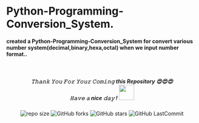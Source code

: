 # Python-Programming-Conversion_System.

#### created a Python-Programming-Conversion_System for convert various number system(decimal,binary,hexa,octal) when we input number format..
<br>
<h5 align="center">
𝚃𝚑𝚊𝚗𝚔 𝚈𝚘𝚞 𝙵𝚘𝚛 𝚈𝚘𝚞𝚛 𝙲𝚘𝚖𝚒𝚗𝚐 this Repository 😍😍😍<br>
𝙷𝚊𝚟𝚎 𝚊 nice 𝚍𝚊𝚢 ! 
	<img src="https://raw.githubusercontent.com/isharamaduranga/red-alpha/main/Hi.gif" width="40px" Height="40px">
</h5>
<div align="center">

![repo size](https://img.shields.io/github/repo-size/isharamaduranga/Python-Programming-Conversion_System?label=Repo%20Size&style=for-the-badge&labelColor=black&color=1eb61e)
![GitHub forks](https://img.shields.io/github/forks/isharamaduranga/Python-Programming-Conversion_System?&labelColor=black&color=2196f3&style=for-the-badge)
![GitHub stars](https://img.shields.io/github/stars/isharamaduranga/Python-Programming-Conversion_System?&labelColor=black&color=ff9800&style=for-the-badge)
![GitHub LastCommit](https://img.shields.io/github/last-commit/isharamaduranga/Python-Programming-Conversion_System?logo=github&labelColor=black&color=e91e63&style=for-the-badge)
</div>

